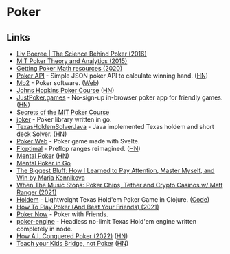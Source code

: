 # Poker

## Links

- [Liv Boeree | The Science Behind Poker (2016)](https://www.youtube.com/watch?v=iw2PcomuYGU)
- [MIT Poker Theory and Analytics (2015)](https://ocw.mit.edu/courses/sloan-school-of-management/15-s50-poker-theory-and-analytics-january-iap-2015/)
- [Getting Poker Math resources (2020)](https://www.reddit.com/r/poker/comments/gjom23/poker_maths/)
- [Poker API](https://www.pokerapi.dev/) - Simple JSON poker API to calculate winning hand. ([HN](https://news.ycombinator.com/item?id=23741229))
- [Mb2](https://github.com/ctm/mb2-doc) - Poker software. ([Web](https://devctm.com/))
- [Johns Hopkins Poker Course](https://hopkinspokercourse.com/) ([HN](https://news.ycombinator.com/item?id=24744928))
- [JustPoker.games](https://justpoker.games/) - No-sign-up in-browser poker app for friendly games. ([HN](https://news.ycombinator.com/item?id=25083418))
- [Secrets of the MIT Poker Course](https://mentalfloss.atavist.com/secrets-of-the-mit-poker-course)
- [joker](https://github.com/notnil/joker) - Poker library written in go.
- [TexasHoldemSolverJava](https://github.com/bupticybee/TexasHoldemSolverJava) - Java implemented Texas holdem and short deck Solver. ([HN](https://news.ycombinator.com/item?id=26213367))
- [Poker Web](https://github.com/buhrmi/svelte-poker) - Poker game made with Svelte.
- [Floptimal](https://app.floptimal.com/) - Preflop ranges reimagined. ([HN](https://news.ycombinator.com/item?id=27361584))
- [Mental Poker](https://people.csail.mit.edu/rivest/pubs/SRA81.pdf) ([HN](https://news.ycombinator.com/item?id=27734693))
- [Mental Poker in Go](https://tpaschalis.github.io/mental-poker/)
- [The Biggest Bluff: How I Learned to Pay Attention, Master Myself, and Win by Maria Konnikova](https://www.goodreads.com/book/show/49814228-the-biggest-bluff)
- [When The Music Stops: Poker Chips, Tether and Crypto Casinos w/ Matt Ranger (2021)](https://podcasts.apple.com/us/podcast/when-the-music-stops/id1568272504?i=1000526842117)
- [Holdem](https://holdem.fun/#/) - Lightweight Texas Hold'em Poker Game in Clojure. ([Code](https://github.com/DogLooksGood/holdem?))
- [How To Play Poker (And Beat Your Friends) (2021)](https://www.coreyhaines.co/blog/poker)
- [Poker Now](https://www.pokernow.club/) - Poker with Friends.
- [poker-engine](https://github.com/chevtek/poker-engine) - Headless no-limit Texas Hold'em engine written completely in node.
- [How A.I. Conquered Poker (2022)](https://www.nytimes.com/2022/01/18/magazine/ai-technology-poker.html) ([HN](https://news.ycombinator.com/item?id=29983043))
- [Teach your Kids Bridge, not Poker](https://specbranch.com/posts/teach-bridge/) ([HN](https://news.ycombinator.com/item?id=31459044))
